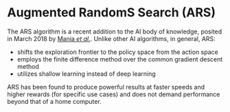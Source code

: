 # Augmented RandomS Search (ARS)

The ARS algorithm is a recent addition to the AI body of knowledge, posited in March 2018 by [Mania *et al.*](https://arxiv.org/pdf/1803.07055.pdf). Unlike other AI algorithms, in general, ARS:

+ shifts the exploration frontier to the policy space from the action space
+ employs the finite difference method over the common gradient descent method
+ utilizes shallow learning instead of deep learning

ARS has been found to produce powerful results at faster speeds and higher rewards (for specific use cases) and does not demand performance beyond that of a home computer.
